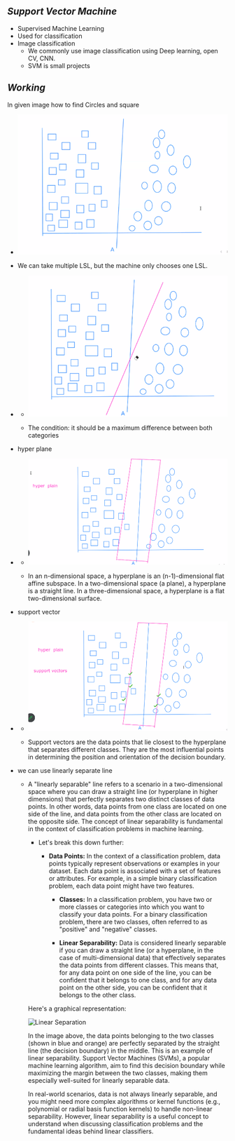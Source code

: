 ***Support Vector Machine***
--
- Supervised Machine Learning
- Used for classification
- Image classification
  - We commonly use image classification using Deep learning, open CV, CNN.
  - SVM is small projects

***Working***
--
In given image how to find Circles and square
- ![](./png_files/how%20to%20find%20circle%20and%20squrae.png)

- We can take multiple LSL, but the machine only chooses one LSL. 
- - ![](./png_files/multiple%20LSL.png)

  - The condition: it should be a maximum difference between both categories
- hyper plane
- - ![](./png_files/hyper%20plane.png)

  - In an n-dimensional space, a hyperplane is an (n-1)-dimensional flat affine subspace. In a two-dimensional space (a plane), a hyperplane is a straight line. In a three-dimensional space, a hyperplane is a flat two-dimensional surface.
- support vector
- - ![](./png_files/support%20vector.png)

  - Support vectors are the data points that lie closest to the hyperplane that separates different classes. They are the most influential points in determining the position and orientation of the decision boundary.
- we can use linearly separate line
  - A "linearly separable" line refers to a scenario in a two-dimensional space where you can draw a straight line (or hyperplane in higher dimensions) that perfectly separates two distinct classes of data points. In other words, data points from one class are located on one side of the line, and data points from the other class are located on the opposite side. The concept of linear separability is fundamental in the context of classification problems in machine learning.

    - Let's break this down further:
    
      - **Data Points:** In the context of a classification problem, data points typically represent observations or examples in your dataset. Each data point is associated with a set of features or attributes. For example, in a simple binary classification problem, each data point might have two features.
    
        - **Classes:** In a classification problem, you have two or more classes or categories into which you want to classify your data points. For a binary classification problem, there are two classes, often referred to as "positive" and "negative" classes.
    
        - **Linear Separability:** Data is considered linearly separable if you can draw a straight line (or a hyperplane, in the case of multi-dimensional data) that effectively separates the data points from different classes. This means that, for any data point on one side of the line, you can be confident that it belongs to one class, and for any data point on the other side, you can be confident that it belongs to the other class.
    
    Here's a graphical representation:
    
    ![Linear Separation](https://upload.wikimedia.org/wikipedia/commons/thumb/7/72/SVM_margin.png/400px-SVM_margin.png)
    
    In the image above, the data points belonging to the two classes (shown in blue and orange) are perfectly separated by the straight line (the decision boundary) in the middle. This is an example of linear separability. Support Vector Machines (SVMs), a popular machine learning algorithm, aim to find this decision boundary while maximizing the margin between the two classes, making them especially well-suited for linearly separable data.
    
    In real-world scenarios, data is not always linearly separable, and you might need more complex algorithms or kernel functions (e.g., polynomial or radial basis function kernels) to handle non-linear separability. However, linear separability is a useful concept to understand when discussing classification problems and the fundamental ideas behind linear classifiers.
    

